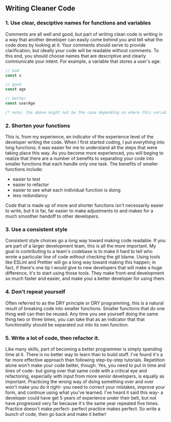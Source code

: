 ## Writing Cleaner Code


### 1. Use clear, desciptive names for functions and variables
Comments are all well and good, but part of writing clean code is writing in a way that another developer can easily come behind you 
and tell what the code does by looking at it. Your comments should serve to provide clarification, but ideally your code will be readable without comments. To this end, you should choose names that 
are descriptive and clearly communicate your intent. For example, a variable that stores a user's age:

```js
// bad
const x

// good
const age

// better
const userAge

/* note: the above might not be the case depending on where this variable is stored; for exampler, if it's contained in a 'user' object, then user.age would be very clear and user.userAge would be redundant. */
```

### 2. Shorten your functions 
This is, from my experience, an indicator of the experience level of the developer writing the code. When I first started coding, I put everything into long functions; it was easier for me to understand all the steps that were taking place this way. As you become more experienced, you will beging to realize that there are a number of benefits to separating your code into smaller functions that each handle only one task. The benefits of smaller functions include:
- easier to test
- easier to refactor
- easier to see what each individual function is doing
- less redundancy

Code that is made up of more and shorter functions isn't necessarily easier to write, but it is far, far easier to make adjustments to and makes for a much smoother handoff to other developers.


### 3. Use a consistent style
Consistent style choices go a long way toward making code readable. If you are part of a larger development team, this is all the more important.
My goal in contributing to a team's codebase is to make it hard to tell who wrote a particular line of code without checking the git blame.
Using tools like ESLint and Prettier will go a long way toward making this happen; in fact, if there's one tip I would give to new developers that will
make a huge difference, it's to start using those tools. They make front-end development so much faster and easier, and make youi a better developer for using them.

### 4. Don't repeat yourself
Often referred to as the DRY principle or DRY programming, this is a natural result of breaking code into smaller functions. Smaller functions that do one thing well can then be reused. Any time you see yourself doing the same thing two or three times, you can take that as an indicator that that functionality should be separated out into its own function.

### 5. Write a lot of code, then refactor it.
Like many skills, part of becoming a better programmer is simply spending time at it. There is no better way to learn than to build stuff.
I've found it's a far more effective approach than following step-by-step tutorials. Repetition alone won't make your code better, though. Yes,
you need to put in time and lines of code- but going over that same code with a critical eye and refactoring, especially with input from more senior developers,
is equally as important. Practicing the wrong way of doing something over and over won't make you do it right- you need to correct your mistakes,
improve your form, and continue using what you've learned. I've heard it said this way- a developer could have get 5 years of experience under their belt, but
not have progressed very far because it's the same year repeated five times. Practice doesn't make perfect- perfect practice makes perfect. So write a bunch of code, then go back and make it better!
